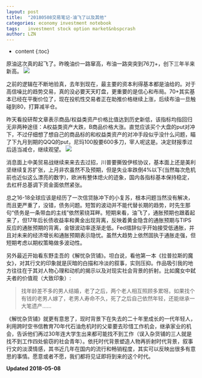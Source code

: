 ```yaml
---
layout: post
title:  "20180508交易笔记-油飞了以及其他"
categories: economy investment notebook
tags:   investment stock option market&nbspcrash
author: LZN
---
```


* content
{:toc}

原油这次真的起飞了。昨晚油价一路窜高，布油一路突突到76刀+，创下三年半来新高。
![](https://ws1.sinaimg.cn/large/73ebdc71gy1fr3q64rs8mj20rx0lx424.jpg)

之前的逻辑在不断地验真，去年到现在，最主要的资本利得基本都是油给的。对于高信噪比的趋势交易，真的没必要天天盯盘，更重要的是信心和布局。70+其实基本已经在平衡价位了，现在投机性交易者正在助推价格继续上涨，后续布油一旦触碰到80，打算减半仓。

昨天看投研帮文章表示商品/权益类资产价格比值达到历史新低，该指标均指回归无非两种途径：A权益类资产大跌，B商品价格大涨。直觉应该买个大盘的put对冲下，不过仔细想了想自己的商品标的和权益类资产的对冲手段似乎没什么问题，瞄了下九月到期的QQQ的put，尼玛100股要600多刀，宰人呢这是。决定财报季过后适当减仓，继续观望。
![](https://ws1.sinaimg.cn/large/73ebdc71gy1fr3qdqtsdaj20ec09yq5d.jpg)

消息面上中美贸易战继续来来去去过招，川普要撕毁伊核协议，基本面上还是美利坚继续复苏扩张，上月非农虽然不及预期，但是失业率跌倒4%以下(当然每次危机前也近似这么漂亮的数字)，欧洲有整体熄火的迹象，国内各指标基本保持稳定，去杠杆总基调下资金面依然紧张。

总之16-18全球应该是经历了一次信贷脉冲下的小复苏，根本问题当然没有解决，而且更严重了，没错，债务问题。短暂的波动并不能代替长期的趋势，时先生那句“债务是一条带血的主线”依然萦绕耳畔。短期来看，油飞了，通胀预期也跟着起来了，但17年后长债收益率和黄金出现背离，反映着黄金隐含的通胀预期与TIPS反应的通胀预期的背离，金银波动率逐渐走低。Fed措辞似乎开始接受低通胀，并且对未来的经济增长和通胀预期表示隐忧。虽然大趋势上依然固执于通胀走强，但短期考虑以期权策略做多波动性。

另外最近开始看东野圭吾的《解忧杂货铺》。坦白说，看他第一本《拉普拉斯的魔女》，对其行文的印象就是灰暗的白描和冷淡的叙事，实则压抑。作品吸引我的地方往往在于其对人物心理和动机的揭示以及对现实社会背景的折射。比如魔女中弑夫者的价值观（大致印象）:

>找年龄差不多的男人结婚，老了之后，两个老人相互照顾多累呀。如果找个有钱的老男人嫁了，老男人寿命不久，死了之后自己依然年轻，还能继承一大笔遗产……

《解忧杂货铺》就更有意思了，现时背景下在失去的二十年里成长的一代年轻人，利用跨时空书信教育70年代石油危机时的父辈要去珍惜工作机会，继承家业的机会，告诉他们再过30年连大学生出来都可能找不到工作（误入杂货铺的三人就是找不到工作四处偷窃的社会青年）。依托时代背景塑造人物再折射时代背景，叙事行文的淡漠情感，其书近几年在国内的流行和畅销程度，其实可以反映出很多有意思的事情。愿意或者不愿，我们都将见证即将到来的这个时代。


**Updated 2018-05-08**
